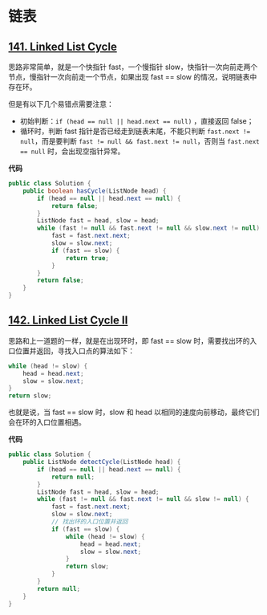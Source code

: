 # 链表



## [141. Linked List Cycle](https://leetcode.com/problems/linked-list-cycle/)

思路非常简单，就是一个快指针 fast，一个慢指针 slow，快指针一次向前走两个节点，慢指针一次向前走一个节点，如果出现 fast == slow 的情况，说明链表中存在环。

但是有以下几个易错点需要注意：

- 初始判断：`if (head == null || head.next == null)` ，直接返回 false；
- 循环时，判断 fast 指针是否已经走到链表末尾，不能只判断 `fast.next != null`，而是要判断 `fast != null && fast.next != null`，否则当 `fast.next == null` 时，会出现空指针异常。

**代码**

```java
public class Solution {
    public boolean hasCycle(ListNode head) {
        if (head == null || head.next == null) {
            return false;
        }
        ListNode fast = head, slow = head;
        while (fast != null && fast.next != null && slow.next != null) {
            fast = fast.next.next;
            slow = slow.next;
            if (fast == slow) {
                return true;
            }
        }
        return false;
    }
}
```



## [142. Linked List Cycle II](https://leetcode.com/problems/linked-list-cycle-ii/)

思路和上一道题的一样，就是在出现环时，即 fast == slow 时，需要找出环的入口位置并返回，寻找入口点的算法如下：

```java
while (head != slow) {
    head = head.next;
    slow = slow.next;
}
return slow;
```

也就是说，当 fast == slow 时，slow 和 head 以相同的速度向前移动，最终它们会在环的入口位置相遇。

**代码**

```java
public class Solution {
    public ListNode detectCycle(ListNode head) {
        if (head == null || head.next == null) {
            return null;
        }
        ListNode fast = head, slow = head;
        while (fast != null && fast.next != null && slow != null) {
            fast = fast.next.next;
            slow = slow.next;
            // 找出环的入口位置并返回
            if (fast == slow) {
                while (head != slow) {
                    head = head.next;
                    slow = slow.next;
                }
                return slow;
            }
        }
        return null;
    }
}
```

